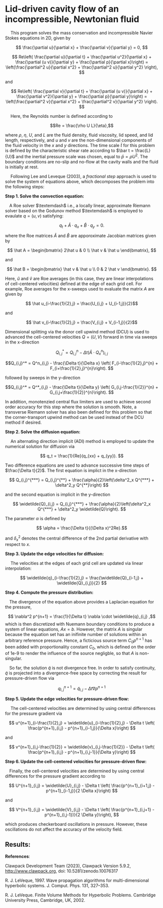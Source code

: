 # **Lid-driven cavity flow of an incompressible, Newtonian fluid**

&emsp; This program solves the mass conservation and incompressible Navier Stokes equations in 2D, given by

$$ \frac{\partial u}{\partial x} + \frac{\partial v}{\partial y} = 0, $$

$$ Re\left( \frac{\partial u}{\partial t} + \frac{\partial u^2}{\partial x} + \frac{\partial (u v)}{\partial y} + \frac{\partial p}{\partial x}\right) = 
    \left(\frac{\partial^2 u}{\partial x^2} + \frac{\partial^2 u}{\partial y^2} \right), $$

and

$$ Re\left( \frac{\partial v}{\partial t} + \frac{\partial (u v)}{\partial x} + \frac{\partial v^2}{\partial y} + \frac{\partial p}{\partial y}\right) = 
    \left(\frac{\partial^2 v}{\partial x^2} + \frac{\partial^2 v}{\partial y^2} \right). $$

&emsp; Here, the Reynolds number is defined according to 

$$Re = \frac{\rho U L}{\eta},$$

where $\rho$, $\eta$, $U$, and $L$ are the fluid density, fluid viscosity, lid speed, and lid length, respectively, and $u$ and $v$ are the non-dimensional components of the fluid velocity in the $x$ and $y$ directions. The time scale $\bar t$ for this problem is defined by the characteristic shear rate according to $\bar t = \frac{L}{U}$ and the inertial pressure scale was chosen, equal to $\bar p = \rho U^2$. The boundary conditions are no-slip and no-flow at the cavity walls and the fluid is initially at rest. 

&emsp; Following Lee and Leveque (2003), a *fractional step* approach is used to solve the system of equations above, which decomposes the problem into the following steps:

**Step 1. Solve the convection equation:**

&emsp;A Roe solver $\textemdash$ i.e., a locally linear, approximate Riemann solver based on the Godunov method $\textemdash$ is employed to evaulate $q = (u,v)$ satisfying:

$$ q_t + \hat A \cdot q_x + \hat B \cdot q_y = 0 . $$

where the Roe matrices $\hat A$ and $\hat B$ are apporoximate Jacobian matrices given by

$$ \hat A =        \begin{bmatrix} 
                                2\hat u & 0 \\
                                \hat v & \hat u \end{bmatrix}, $$

and

$$ \hat B =        \begin{bmatrix} 
                                \hat v & \hat u \\
                                0 & 2 \hat v \end{bmatrix}. $$

Here, $\hat u$ and $\hat v$ are Roe averages (in this case, they are linear interpolations of cell-centered velocities) defined at the edge of each grid cell. For example, Roe averages for the x-sweeps used to evaluate the matrix $A$ are given by

$$ \hat u_{i-\frac{1}{2},j} = \frac{U_{i,j} + U_{i-1,j}}{2}$$

and

$$ \hat v_{i-\frac{1}{2},j} = \frac{V_{i,j} + V_{i-1,j}}{2}$$

Dimensional splitting via the donor cell upwind method (DCU) is used to advanced the cell-centered velocities $Q=(U,V)$ forward in time via sweeps in the x-direction

$$ Q_{i,j}^{*}= Q_{i,j}^n - \Delta t (\hat A \cdot Q_x^{n})_{i,j}$$

$$Q_{i,j}^* = Q^n_{i,j} - \frac{\Delta t}{\Delta x} \left( F_{i-\frac{1}{2},j}^{n} + F_{i+\frac{1}{2},j}^{n}\right). $$

followed by sweeps in the y-direction

$$Q_{i,j}^* = Q^*_{i,j} - \frac{\Delta t}{\Delta y} \left( G_{i,j-\frac{1}{2}}^{n} + G_{i,j+\frac{1}{2}}^{n}\right). $$

In addition, monotenzied central flux limiters are used to achieve second order accuracy for this step where the solution is smooth. Note, a transverse Riemann solver has also been defined for this problem so that the corner-transport upwind method can be used instead of the DCU method if desired.

**Step 2. Solve the diffusion equation:** 

&emsp; An alternating direction implicit (ADI) method is employed to update the numerical solution for diffusion via

$$ q_t = \frac{1}{Re}(q_{xx} + q_{yy}). $$

Two difference equations are used to advance successive time steps of $\frac{\Delta t}{2}$. The first equation is implict in the x-direction

$$ Q_{i,j}^{***} = Q_{i,j}^{**} + \frac{\alpha}{2}\left(\delta^2_x Q^{***} + \delta^2_y Q^{**}\right) $$

and the second equation is implicit in the y-direction

$$ \widetilde{Q}_{i,j} = Q_{i,j}^{***} + \frac{\alpha}{2}\left(\delta^2_x Q^{***} + \delta^2_y \widetilde{Q}\right). $$

The parameter $\alpha$ is defined by

$$ \alpha = \frac{\Delta t}{(\Delta x)^2Re}.$$

and $\delta^2_x$ denotes the central difference of the 2nd partial derivative with respect to $x$.

**Step 3. Update the edge velocities for diffusion:**

&emsp; The velocities at the edges of each grid cell are updated via linear interpolation:

$$ \widetilde{q}_{i-\frac{1}{2},j} = \frac{\widetilde{Q}_{i-1,j} + \widetilde{Q}_{i,j}}{2} $$

**Step 4. Compute the pressure distribution:**

&emsp;The divergence of the equation above provides a Laplacian equation for the pressure,

$$ \nabla^2 p^{n+1} = \frac{1}{\Delta t} \nabla \cdot \widetilde{q}_{i,j} ,$$
which is then discretized with Nuemann boundary conditions to produce a system of linear equations, $Ax = b$. However, the matrix $A$ is singular because the equation set has an inifinite number of solutions within an arbitrary reference pressure. Hence, a ficticious source term $C_0 p^{n+1}$ has been added with proportionality constant $C_0$, which is defined on the order of 1e-9 to render the influence of the source negligble, so that $A$ is non-singular.  

&emsp;So far, the solution $\widetilde{q}$ is not divergence free. In order to satisfy continuity, $\widetilde{q}$ is projected into a divergence-free space by correcting the result for pressure-driven flow via

$$ q^{n+1}_{i,j} = \widetilde{q}^{}_{i,j} -\Delta t\nabla p^{n+1}$$

**Step 5. Update the edge velocities for pressure-driven flow:**

&emsp; The cell-centered velocities are determined by using central differences for the pressure gradient via

$$ u^{n+1}_{i-\frac{1}{2},j} = \widetilde{u}_{i-\frac{1}{2},j} - \Delta t \left( \frac{p^{n+1}_{i,j} - p^{n+1}_{i-1,j}}{\Delta x}\right) $$

and

$$ v^{n+1}_{i,j-\frac{1}{2}} = \widetilde{v}_{i,j-\frac{1}{2}} - \Delta t \left( \frac{p^{n+1}_{i,j} - p^{n+1}_{i,j-1}}{\Delta y}\right) $$

**Step 6. Update the cell-centered velocities for pressure-driven flow:**

&emsp;Finally, the cell-centered velocities are determined by using central differences for the pressure gradient according to

$$ U^{n+1}_{i,j} = \widetilde{U}_{i,j} - \Delta t \left( \frac{p^{n+1}_{i+1,j} - p^{n+1}_{i-1,j}}{2 \Delta x}\right) $$

and

$$ V^{n+1}_{i,j} = \widetilde{V}_{i,j} - \Delta t \left( \frac{p^{n+1}_{i,j+1} - p^{n+1}_{i,j-1})}{2 \Delta y}\right), $$

which produces checkerboard oscillations in pressure. However, these oscillations do not affect the accuracy of the velocity field.

## **Results**:

**References**:

Clawpack Development Team (2023), Clawpack Version 5.9.2,
    http://www.clawpack.org, doi: 10.5281/zenodo.10076317

R. J. LeVeque, 1997. Wave propagation algorithms for multi-dimensional 
    hyperbolic systems. J. Comput. Phys. 131, 327–353.

R. J. LeVeque. Finite Volume Methods for Hyperbolic Problems. Cambridge 
    University Press, Cambridge, UK, 2002.